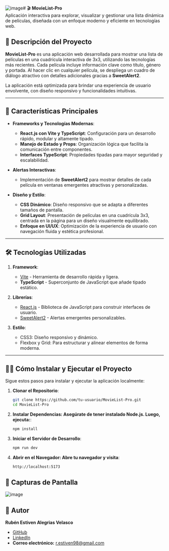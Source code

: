 ![image](https://github.com/user-attachments/assets/37fabdb0-13e9-435c-b936-c3a5e03e1cfa)# 🎬 **MovieList-Pro**  
Aplicación interactiva para explorar, visualizar y gestionar una lista dinámica de películas, diseñada con un enfoque moderno y eficiente en tecnologías web.

## 📖 **Descripción del Proyecto**  
**MovieList-Pro** es una aplicación web desarrollada para mostrar una lista de películas en una cuadrícula interactiva de 3x3, utilizando las tecnologías más recientes. Cada película incluye información clave como título, género y portada. Al hacer clic en cualquier película, se despliega un cuadro de diálogo atractivo con detalles adicionales gracias a **SweetAlert2**. 

La aplicación está optimizada para brindar una experiencia de usuario envolvente, con diseño responsivo y funcionalidades intuitivas.

---

## 🚀 **Características Principales**
- **Frameworks y Tecnologías Modernas**:
  - **React.js con Vite y TypeScript**: Configuración para un desarrollo rápido, modular y altamente tipado.
  - **Manejo de Estado y Props**: Organización lógica que facilita la comunicación entre componentes.
  - **Interfaces TypeScript**: Propiedades tipadas para mayor seguridad y escalabilidad.

- **Alertas Interactivas**:
  - Implementación de **SweetAlert2** para mostrar detalles de cada película en ventanas emergentes atractivas y personalizadas.

- **Diseño y Estilo**:
  - **CSS Dinámico**: Diseño responsivo que se adapta a diferentes tamaños de pantalla.
  - **Grid Layout**: Presentación de películas en una cuadrícula 3x3, centrada en la página para un diseño visualmente equilibrado.
  - **Enfoque en UI/UX**: Optimización de la experiencia de usuario con navegación fluida y estética profesional.

---

## 🛠️ **Tecnologías Utilizadas**
1. **Framework**:
   - [Vite](https://vitejs.dev/) - Herramienta de desarrollo rápida y ligera.
   - **TypeScript** - Superconjunto de JavaScript que añade tipado estático.

2. **Librerías**:
   - [React.js](https://react.dev/) - Biblioteca de JavaScript para construir interfaces de usuario.
   - [SweetAlert2](https://sweetalert2.github.io/) - Alertas emergentes personalizables.

4. **Estilo**:
   - CSS3: Diseño responsivo y dinámico.
   - Flexbox y Grid: Para estructurar y alinear elementos de forma moderna.

---

## 🧑‍💻 **Cómo Instalar y Ejecutar el Proyecto**
Sigue estos pasos para instalar y ejecutar la aplicación localmente:

1. **Clonar el Repositorio**:
   ```bash
   git clone https://github.com/tu-usuario/MovieList-Pro.git
   cd MovieList-Pro

2. **Instalar Dependencias: Asegúrate de tener instalado Node.js. Luego, ejecuta:**:
   ```bash
   npm install

3. **Iniciar el Servidor de Desarrollo**:
   ```bash
   npm run dev

4. **Abrir en el Navegador: Abre tu navegador y visita**:
   ```bash
   http://localhost:5173


## 🎨 Capturas de Pantalla
![image](https://github.com/user-attachments/assets/61dba5f2-8cdc-44b2-bdc3-b1a3aa1259c3)



## 🌟 Autor
**Rubén Estiven Alegrias Velasco**  
- [GitHub](https://github.com/russven)  
- [LinkedIn](https://www.linkedin.com/in/ruben-alegrias-b8560a2a5/)  
- **Correo electrónico:** [r.estiven98@gmail.com](mailto:r.estiven98@gmail.com) 
